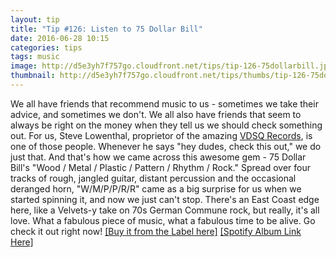 ```yaml
---
layout: tip
title: "Tip #126: Listen to 75 Dollar Bill"
date: 2016-06-28 10:15
categories: tips
tags: music
image: http://d5e3yh7f757go.cloudfront.net/tips/tip-126-75dollarbill.jpg
thumbnail: http://d5e3yh7f757go.cloudfront.net/tips/thumbs/tip-126-75dollarbill.jpg
---
```

We all have friends that recommend music to us - sometimes we take their advice, and sometimes we don't. We all also have friends that seem to always be right on the money when they tell us we should check something out. For us, Steve Lowenthal, proprietor of the amazing <a href="http://www.vdsqrecords.com/">VDSQ Records</a>, is one of those people. Whenever he says "hey dudes, check this out," we do just that. And that's how we came across this awesome gem - 75 Dollar Bill's "Wood / Metal / Plastic / Pattern / Rhythm / Rock." Spread over four tracks of rough, jangled guitar, distant percussion and the occasional deranged horn, "W/M/P/P/R/R" came as a big surprise for us when we started spinning it, and now we just can't stop. There's an East Coast edge here, like a Velvets-y take on 70s German Commune rock, but really, it's all love. What a fabulous piece of music, what a fabulous time to be alive. Go check it out right now! <a href="http://www.thinwrist.com/#!twj---75-dollar-bill-wmpprr/cx6c">[Buy it from the Label here]</a> <a href="https://open.spotify.com/album/4wB3QFYqn8JEVWG84Ye61A">[Spotify Album Link Here]</a>
